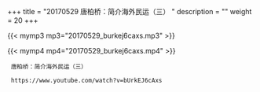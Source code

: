 +++
title = "20170529  唐柏桥：简介海外民运（三） "
description = ""
weight = 20
+++

{{< mymp3 mp3="20170529_burkej6caxs.mp3" >}}

{{< mymp4 mp4="20170529_burkej6caxs.mp4" >}}

     唐柏桥：简介海外民运（三） 
     
     https://www.youtube.com/watch?v=bUrkEJ6cAxs 
